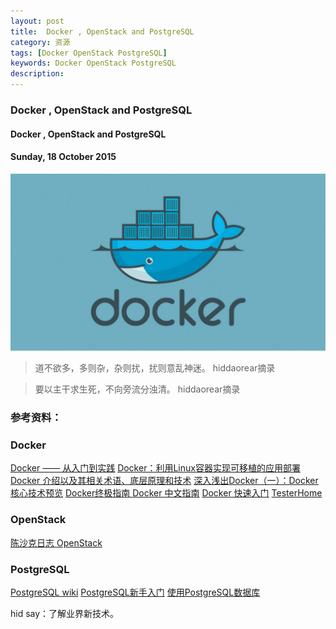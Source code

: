 ```yaml
---
layout: post
title:  Docker , OpenStack and PostgreSQL
category: 资源
tags: [Docker OpenStack PostgreSQL]
keywords: Docker OpenStack PostgreSQL
description: 
---
```


### Docker , OpenStack and PostgreSQL

#### Docker , OpenStack and PostgreSQL

#### Sunday, 18 October 2015

![docker](/../../assets/img/resource/2015/docker.jpg)

> 道不欲多，多则杂，杂则扰，扰则意乱神迷。
hiddaorear摘录

> 要以主干求生死，不向旁流分浊清。
hiddaorear摘录


### 参考资料：

### Docker
[Docker —— 从入门到实践](http://dockerpool.com/static/books/docker_practice/introduction/README.html)
[Docker：利用Linux容器实现可移植的应用部署](http://www.infoq.com/cn/articles/docker-containers)
[Docker 介绍以及其相关术语、底层原理和技术](https://ruby-china.org/topics/22004)
[深入浅出Docker（一）：Docker核心技术预览](http://www.wenwenyun.com/a/tip/2014/0924/533.html)
[Docker终极指南 ](http://dockone.io/article/133)
[Docker 中文指南](http://www.widuu.com/chinese_docker/index.html)
[Docker 快速入门](http://cn.soulmachine.me/blog/20131026/)
[TesterHome](https://testerhome.com/)

### OpenStack
[陈沙克日志 OpenStack](http://www.chenshake.com/tag/openstack/)

### PostgreSQL
[PostgreSQL wiki](https://wiki.postgresql.org/wiki/9.1%E7%AC%AC%E4%B8%80%E7%AB%A0)
[PostgreSQL新手入门](http://www.ruanyifeng.com/blog/2013/12/getting_started_with_postgresql.html)
[使用PostgreSQL数据库](https://github.com/astaxie/build-web-application-with-golang/blob/master/zh/05.4.md)

hid say：了解业界新技术。
